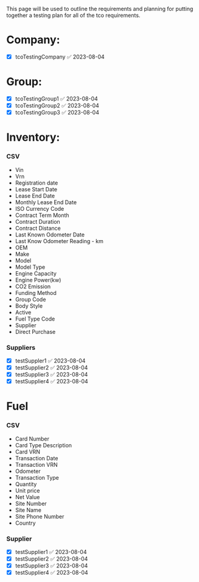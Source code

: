 This page will be used to outline the requirements and planning for putting together a testing plan for all of the tco requirements.
# Company:

- [x] tcoTestingCompany ✅ 2023-08-04
# Group:

- [x] tcoTestingGroup1 ✅ 2023-08-04
- [x] tcoTestingGroup2 ✅ 2023-08-04
- [x] tcoTestingGroup3 ✅ 2023-08-04
# Inventory:

### CSV

- Vin 
- Vrn
- Registration date
- Lease Start Date
- Lease End Date
- Monthly Lease End Date
- ISO Currency Code
- Contract Term Month
- Contract Duration
- Contract Distance
- Last Known Odometer Date
- Last Know Odometer Reading - km
- OEM
- Make
- Model
- Model Type
- Engine Capacity
- Engine Power(kw)
- CO2 Emission
- Funding Method
- Group Code
- Body Style
- Active
- Fuel Type Code
- Supplier
- Direct Purchase
### Suppliers

- [x] testSuppler1 ✅ 2023-08-04
- [x] testSupplier2 ✅ 2023-08-04
- [x] testSupplier3 ✅ 2023-08-04
- [x] testSupplier4 ✅ 2023-08-04

# Fuel 

### CSV

- Card Number
- Card Type Description
- Card VRN
- Transaction Date
- Transaction VRN
- Odometer
- Transaction Type
- Quantity
- Unit price
- Net Value
- Site Number
- Site Name
- Site Phone Number
- Country

### Supplier

- [x] testSupplier1 ✅ 2023-08-04
- [x] testSupplier2 ✅ 2023-08-04
- [x] testSupplier3 ✅ 2023-08-04
- [x] testSupplier4 ✅ 2023-08-04
